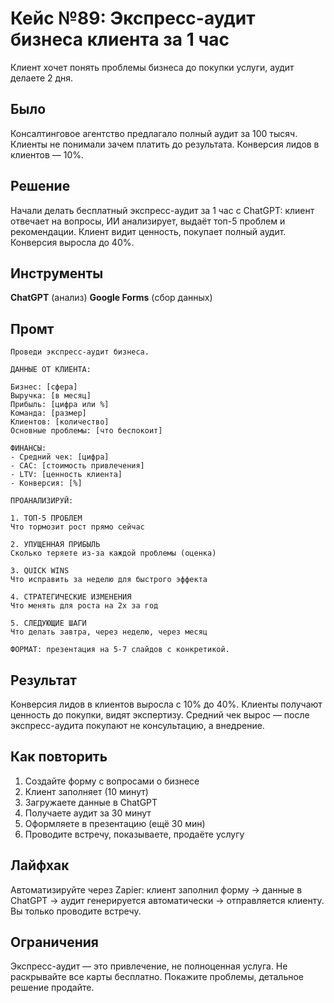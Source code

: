 # Кейс №89: Экспресс-аудит бизнеса клиента за 1 час

Клиент хочет понять проблемы бизнеса до покупки услуги, аудит делаете 2 дня.

## Было

Консалтинговое агентство предлагало полный аудит за 100 тысяч. Клиенты не понимали зачем платить до результата. Конверсия лидов в клиентов — 10%.

## Решение

Начали делать бесплатный экспресс-аудит за 1 час с ChatGPT: клиент отвечает на вопросы, ИИ анализирует, выдаёт топ-5 проблем и рекомендации. Клиент видит ценность, покупает полный аудит. Конверсия выросла до 40%.

## Инструменты

**ChatGPT** (анализ)
**Google Forms** (сбор данных)

## Промт

```
Проведи экспресс-аудит бизнеса.

ДАННЫЕ ОТ КЛИЕНТА:

Бизнес: [сфера]
Выручка: [в месяц]
Прибыль: [цифра или %]
Команда: [размер]
Клиентов: [количество]
Основные проблемы: [что беспокоит]

ФИНАНСЫ:
- Средний чек: [цифра]
- CAC: [стоимость привлечения]
- LTV: [ценность клиента]
- Конверсия: [%]

ПРОАНАЛИЗИРУЙ:

1. ТОП-5 ПРОБЛЕМ
Что тормозит рост прямо сейчас

2. УПУЩЕННАЯ ПРИБЫЛЬ
Сколько теряете из-за каждой проблемы (оценка)

3. QUICK WINS
Что исправить за неделю для быстрого эффекта

4. СТРАТЕГИЧЕСКИЕ ИЗМЕНЕНИЯ
Что менять для роста на 2x за год

5. СЛЕДУЮЩИЕ ШАГИ
Что делать завтра, через неделю, через месяц

ФОРМАТ: презентация на 5-7 слайдов с конкретикой.
```

## Результат

Конверсия лидов в клиентов выросла с 10% до 40%. Клиенты получают ценность до покупки, видят экспертизу. Средний чек вырос — после экспресс-аудита покупают не консультацию, а внедрение.

## Как повторить

1. Создайте форму с вопросами о бизнесе
2. Клиент заполняет (10 минут)
3. Загружаете данные в ChatGPT
4. Получаете аудит за 30 минут
5. Оформляете в презентацию (ещё 30 мин)
6. Проводите встречу, показываете, продаёте услугу

## Лайфхак

Автоматизируйте через Zapier: клиент заполнил форму → данные в ChatGPT → аудит генерируется автоматически → отправляется клиенту. Вы только проводите встречу.

## Ограничения

Экспресс-аудит — это привлечение, не полноценная услуга. Не раскрывайте все карты бесплатно. Покажите проблемы, детальное решение продайте.
